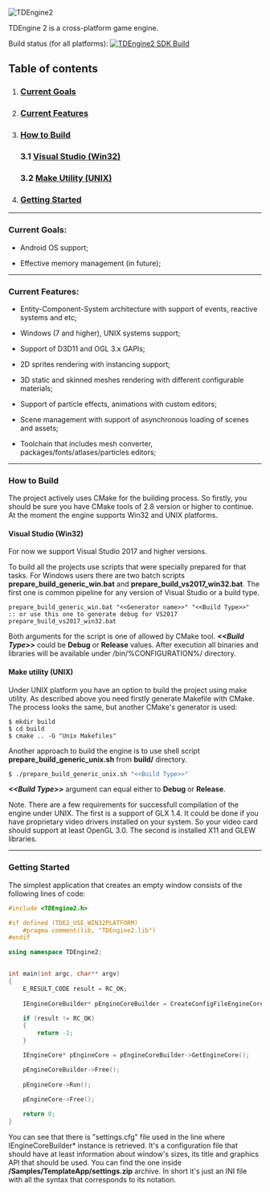 ![TDEngine2](https://i.imgur.com/Q8QlaxD.png)

TDEngine 2 is a cross-platform game engine.

Build status (for all platforms): [![TDEngine2 SDK Build](https://github.com/bnoazx005/TDEngine2/actions/workflows/main.yml/badge.svg)](https://github.com/bnoazx005/TDEngine2/actions/workflows/main.yml)


## Table of contents

1. ### [Current Goals](#current-goals)
2. ### [Current Features](#current-features)
3. ### [How to Build](#how-to-build)

    ### 3.1 [Visual Studio (Win32)](#vs-win32)

    ### 3.2 [Make Utility (UNIX)](#make-unix)
    
4. ### [Getting Started](#getting-started)

***

### Current Goals:<a name="current-goals"></a>

* Android OS support;

* Effective memory management (in future);

***

### Current Features:<a name="current-features"></a>

* Entity-Component-System architecture with support of events, reactive systems and etc;

* Windows (7 and higher), UNIX systems support;

* Support of D3D11 and OGL 3.x GAPIs;

* 2D sprites rendering with instancing support;

* 3D static and skinned meshes rendering with different configurable materials;

* Support of particle effects, animations with custom editors;

* Scene management with support of asynchronous loading of scenes and assets;

* Toolchain that includes mesh converter, packages/fonts/atlases/particles editors;

***

### How to Build<a name="how-to-build"></a>

The project actively uses CMake for the building process. So firstly, you should be sure you have 
CMake tools of 2.8 version or higher to continue. At the moment the engine supports Win32 and UNIX 
platforms.

#### Visual Studio (Win32)<a name="vs-win32"></a>

For now we support Visual Studio 2017 and higher versions.

To build all the projects use scripts that were specially prepared for that tasks. For Windows users there are
two batch scripts **prepare_build_generic_win.bat** and **prepare_build_vs2017_win32.bat**. The first one is common 
pipeline for any version of Visual Studio or a build type.

```console
prepare_build_generic_win.bat "<<Generator name>>" "<<Build Type>>"
:: or use this one to generate debug for VS2017
prepare_build_vs2017_win32.bat
```

Both arguments for the script is one of allowed by CMake tool. _**\<\<Build Type\>\>**_ could be **Debug** or **Release** values.
After execution all binaries and libraries will be available under /bin/%CONFIGURATION%/ directory.

#### Make utility (UNIX)<a name="make-unix"></a>

Under UNIX platform you have an option to build the project using make utility. As described above you
need firstly generate Makefile with CMake. The process looks the same, but another CMake's generator
is used:
```console
$ mkdir build
$ cd build
$ cmake .. -G "Unix Makefiles"
```

Another approach to build the engine is to use shell script **prepare_build_generic_unix.sh** from **build/** directory. 

```bash
$ ./prepare_build_generic_unix.sh "<<Build Type>>"
```

_**\<\<Build Type\>\>**_ argument can equal either to **Debug** or **Release**.

Note. There are a few requirements for successfull compilation of the engine under UNIX. The first is
a support of GLX 1.4. It could be done if you have proprietary video drivers installed on your system.
So your video card should support at least OpenGL 3.0. The second is installed X11 and GLEW libraries.

***

### Getting Started<a name="getting-started"></a>

The simplest application that creates an empty window consists of the following lines of code:
```cpp
#include <TDEngine2.h>

#if defined (TDE2_USE_WIN32PLATFORM)
    #pragma comment(lib, "TDEngine2.lib")
#endif

using namespace TDEngine2;


int main(int argc, char** argv)
{
    E_RESULT_CODE result = RC_OK;
    
    IEngineCoreBuilder* pEngineCoreBuilder = CreateConfigFileEngineCoreBuilder(CreateEngineCore, "settings.cfg", result);

    if (result != RC_OK)
    {
        return -1;
    }

    IEngineCore* pEngineCore = pEngineCoreBuilder->GetEngineCore();

    pEngineCoreBuilder->Free();
    
    pEngineCore->Run();
    
    pEngineCore->Free();

    return 0;
}
```
You can see that there is "settings.cfg" file used in the line where IEngineCoreBuilder* instance is retrieved. It's a configuration file that should have at least information about window's sizes, its title and graphics API that should be used. You can find the one inside **/Samples/TemplateApp/settings.zip** archive. In short it's just an INI file with all the syntax that corresponds to its notation.